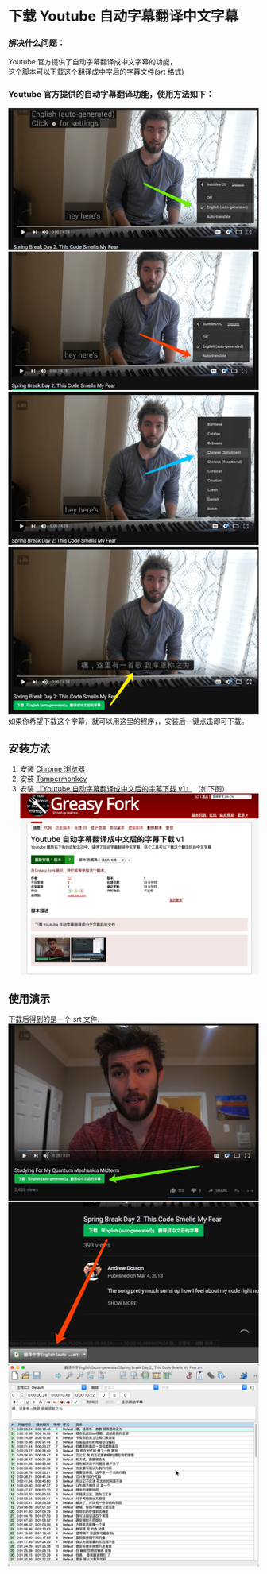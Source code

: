 # 下载 Youtube 自动字幕翻译中文字幕

### 解决什么问题：        
Youtube 官方提供了自动字幕翻译成中文字幕的功能，   
这个脚本可以下载这个翻译成中字后的字幕文件(srt 格式)   


### Youtube 官方提供的自动字幕翻译功能，使用方法如下：
![1](img/1122.png)
![1](img/2233.png)
![1](img/3344.png)
![1](img/4455.png)
如果你希望下载这个字幕，就可以用这里的程序，，安装后一键点击即可下载。

## 安装方法
1. 安装 [Chrome 浏览器](https://www.google.com/chrome/)
2. 安装 [Tampermonkey](https://chrome.google.com/webstore/detail/tampermonkey/dhdgffkkebhmkfjojejmpbldmpobfkfo?hl=en)
3. 安装 [『Youtube 自动字幕翻译成中文后的字幕下载 v1』](https://greasyfork.org/zh-CN/scripts/39188-youtube-%E8%87%AA%E5%8A%A8%E5%AD%97%E5%B9%95%E7%BF%BB%E8%AF%91%E6%88%90%E4%B8%AD%E6%96%87%E5%90%8E%E7%9A%84%E5%AD%97%E5%B9%95%E4%B8%8B%E8%BD%BD-v1) （如下图）
![1](img/temp.png)


## 使用演示   
下载后得到的是一个 srt 文件.   
![1](img/2.jpg)
![1](img/6677.png)
![1](img/7788.png)
